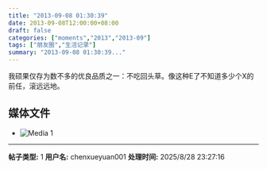 ```yaml
---
title: "2013-09-08 01:30:39"
date: 2013-09-08T12:00:00+08:00
draft: false
categories: ["moments","2013","2013-09"]
tags: ["朋友圈","生活记录"]
summary: "2013-09-08 01:30:39..."
---
```


我硕果仅存为数不多的优良品质之一：不吃回头草。像这种E了不知道多少个X的前任，滚远远地。

## 媒体文件

- ![Media 1](/Moments/photos/2013-09-08/201309080130390.jpg)

---

**帖子类型:** 1
**用户名:** chenxueyuan001
**处理时间:** 2025/8/28 23:27:16